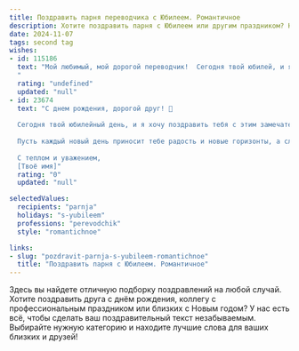 ```yaml
---
title: Поздравить парня переводчика с Юбилеем. Романтичное
description: Хотите поздравить парня с Юбилеем или другим праздником? Наш ИИ создаст незабываемое поздравление, а вы обязательно выделитесь среди других.  
date: 2024-11-07
tags: second tag
wishes:
- id: 115186
  text: "Мой любимый, мой дорогой переводчик!  Сегодня твой юбилей, и я хочу сказать тебе, как бесконечно ценю тебя и твой талант. Ты мастерски переводишь не только слова, но и чувства,  превращая любое общение в праздник. Твоя способность находить нужные слова,  как ключи к сердцам людей,  поражает и восхищает меня.  Пусть твоя жизнь будет наполнена радостью, любовью и  вдохновением,  а каждый новый перевод —  шедевром,  созданным твоим талантливым сердцем. С юбилеем, мой любимый!
  "
  rating: "undefined"
  updated: "null"
- id: 23674
  text: "С днем рождения, дорогой друг! 🎉
  
  Сегодня твой юбилейный день, и я хочу поздравить тебя с этим замечательным событием. Как переводчик, ты открываешь для нас миры, скрытые за словами, и помогаешь нам понять культуры, которые мы никогда не увидим своими глазами. Твоя работа не только профессиональна, но и вдохновляет.
  
  Пусть каждый новый день приносит тебе радость и новые горизонты, а слова, которыми ты владеешь, станут мостом к новым приключениям и знаниям. Желаю тебе здоровья, счастья и успехов во всех твоих начинаниях.
  
  С теплом и уважением,
  [Твоё имя]"
  rating: "0"
  updated: "null"

selectedValues:
  recipients: "parnja"
  holidays: "s-yubileem"
  professions: "perevodchik"
  style: "romantichnoe"

links:
- slug: "pozdravit-parnja-s-yubileem-romantichnoe"
  title: "Поздравить парня с Юбилеем. Романтичное"
---
```


Здесь вы найдете отличную подборку поздравлений на любой случай. 
Хотите поздравить друга с днём рождения, коллегу с профессиональным праздником или близких с Новым годом? У нас есть всё, чтобы сделать ваш поздравительный текст незабываемым. Выбирайте нужную категорию и находите лучшие слова для ваших близких и друзей!
